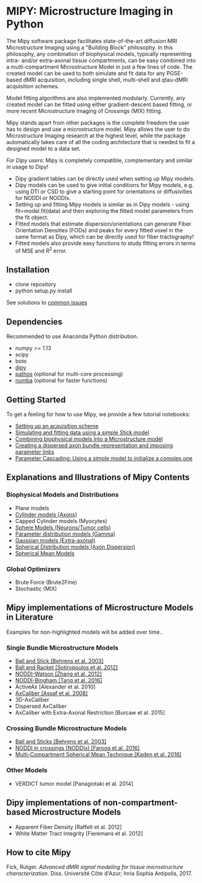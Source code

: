 # MIPY: Microstructure Imaging in Python

The Mipy software package facilitates state-of-the-art diffusion MRI Microstructure Imaging using a "Building Block" philosophy. In this philosophy, any combination of biophysical models, typically representing intra- and/or extra-axonal tissue compartments, can be easy combined into a multi-compartment Microstructure Model in just a few lines of code. The created model can be used to both simulate and fit data for any PGSE-based dMRI acquisition, including single shell, multi-shell and qtau-dMRI acquisition schemes.

Model fitting algorithms are also implemented modularly. Currently, any created model can be fitted using either gradient-descent based fitting, or more recent Microstructure Imaging of Crossings (MIX) fitting.

Mipy stands apart from other packages is the complete freedom the user has to design and use a microstructure model. Mipy allows the user to do Microstructure Imaging research at the highest level, while the package automatically takes care of all the coding architecture that is needed to fit a designed model to a data set.

*For Dipy users*: Mipy is completely compatible, complementary and similar in usage to Dipy!
- Dipy gradient tables can be directly used when setting up Mipy models.
- Dipy models can be used to give initial conditions for Mipy models, e.g. using DTI or CSD to give a starting point for orientations or diffusivities for NODDI or NODDIx.
- Setting up and fitting Mipy models is similar as in Dipy models - using fit=model.fit(data) and then exploring the fitted model parameters from the fit object.
- Fitted models that estimate dispersion/orientations can generate Fiber Orientation Densities (FODs) and peaks for every fitted voxel in the same format as Dipy, which can be directly used for fiber tractography!
- Fitted models also provide easy functions to study fitting errors in terms of MSE and $R^2$ error.

## Installation
- clone repository
- python setup.py install

See solutions to [common issues](https://github.com/AthenaEPI/mipy/blob/master/common_issues.md)
## Dependencies
Recommended to use Anaconda Python distribution.
- numpy >= 1.13
- scipy
- boto
- [dipy](http://nipy.org/dipy/)
- [pathos](https://pypi.python.org/pypi/pathos) (optional for multi-core processing)
- [numba](https://numba.pydata.org/) (optional for faster functions)

## Getting Started
To get a feeling for how to use Mipy, we provide a few tutorial notebooks:
- [Setting up an acquisition scheme](https://github.com/AthenaEPI/microstruktur/blob/master/examples/tutorial_setting_up_acquisition_scheme.ipynb)
- [Simulating and fitting data using a simple Stick model](https://github.com/AthenaEPI/microstruktur/blob/master/examples/tutorial_simulating_and_fitting_using_a_simple_model.ipynb)
- [Combining biophysical models into a Microstructure model](https://github.com/AthenaEPI/microstruktur/blob/master/examples/tutorial_combining_biophysical_models_into_microstructure_model.ipynb)
- [Creating a dispersed axon bundle representation and imposing parameter links](https://github.com/AthenaEPI/microstruktur/blob/master/examples/tutorial_imposing_parameter_links.ipynb)
- [Parameter Cascading: Using a simple model to initialize a complex one](https://github.com/AthenaEPI/microstruktur/blob/master/examples/tutorial_varying_intial_parameter_settings_for_larger_data_sets.ipynb)

## Explanations and Illustrations of Mipy Contents
### Biophysical Models and Distributions
- Plane models
- [Cylinder models (Axons)](https://github.com/AthenaEPI/mipy/blob/master/examples/example_cylinder_models.ipynb)
- Capped Cylinder models (Myocytes)
- [Sphere Models (Neurons/Tumor cells)](https://github.com/AthenaEPI/mipy/blob/master/examples/example_sphere_models.ipynb)
- [Parameter distribution models (Gamma)](https://github.com/AthenaEPI/mipy/blob/master/examples/example_diameter_distributions.ipynb)
- [Gaussian models (Extra-axonal)](https://github.com/AthenaEPI/microstruktur/blob/master/examples/example_extra_axonal_gaussian_models.ipynb)
- [Spherical Distribution models (Axon Dispersion)](https://github.com/AthenaEPI/microstruktur/blob/master/examples/example_watson_bingham.ipynb)
- [Spherical Mean Models](https://github.com/AthenaEPI/microstruktur/blob/master/examples/example_spherical_mean_models.ipynb)
### Global Optimizers
- Brute Force (Brute2Fine)
- Stochastic (MIX)
## Mipy implementations of Microstructure Models in Literature
Examples for non-highlighted models will be added over time..
### Single Bundle Microstructure Models
- [Ball and Stick [Behrens et al. 2003]](https://github.com/AthenaEPI/microstruktur/blob/master/examples/example_ball_and_stick.ipynb)
- [Ball and Racket [Sotiropoulos et al. 2012]](https://github.com/AthenaEPI/microstruktur/blob/master/examples/example_ball_and_racket.ipynb)
- [NODDI-Watson [Zhang et al. 2012]](https://github.com/AthenaEPI/microstruktur/blob/master/examples/example_noddi_watson.ipynb)
- [NODDI-Bingham [Tariq et al. 2016]](https://github.com/AthenaEPI/microstruktur/blob/master/examples/example_noddi_bingham.ipynb)
- ActiveAx [Alexander et al. 2010]
- [AxCaliber [Assaf et al. 2008]](https://github.com/AthenaEPI/microstruktur/blob/master/examples/example_axcaliber.ipynb)
- 3D-AxCaliber
- Dispersed AxCaliber
- AxCaliber with Extra-Axonal Restriction [Burcaw et al. 2015]
### Crossing Bundle Microstructure Models
- [Ball and Sticks [Behrens et al. 2003]](https://github.com/AthenaEPI/mipy/blob/master/examples/example_ball_and_sticks.ipynb)
- [NODDI in crossings (NODDIx) [Farooq et al. 2016]](https://github.com/AthenaEPI/microstruktur/blob/master/examples/example_mix_microstructure_imaging_in_crossings.ipynb)
- [Multi-Compartment Spherical Mean Technique [Kaden et al. 2016]](https://github.com/AthenaEPI/microstruktur/blob/master/examples/example_multi_compartment_spherical_mean_technique.ipynb)
### Other Models
- VERDICT tumor model [Panagiotaki et al. 2014]

## Dipy implementations of non-compartment-based Microstructure Models
- Apparent Fiber Density [Raffelt et al. 2012]
- White Matter Tract Integrity [Fieremans et al. 2012]

## How to cite Mipy
Fick, Rutger. *Advanced dMRI signal modeling for tissue microstructure characterization*. Diss. Université Côte d'Azur; Inria Sophia Antipolis, 2017.
